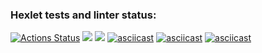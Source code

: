 ### Hexlet tests and linter status:
[![Actions Status](https://github.com/Julia6996/frontend-project-lvl1/workflows/hexlet-check/badge.svg)](https://github.com/Julia6996/frontend-project-lvl1/actions)
<a href="https://codeclimate.com/github/codeclimate/codeclimate/maintainability"><img src="https://api.codeclimate.com/v1/badges/a99a88d28ad37a79dbf6/maintainability" /></a>
<a href="https://codeclimate.com/github/codeclimate/codeclimate/test_coverage"><img src="https://api.codeclimate.com/v1/badges/a99a88d28ad37a79dbf6/test_coverage" /></a>
[![asciicast](https://asciinema.org/a/HQf9w0OqrSQTpOF6JitVa76r6.svg)](https://asciinema.org/a/HQf9w0OqrSQTpOF6JitVa76r6)
[![asciicast](https://asciinema.org/a/v0LlgenziMtJHFOJ0PFDTA8HB.svg)](https://asciinema.org/a/v0LlgenziMtJHFOJ0PFDTA8HB)
[![asciicast](https://asciinema.org/a/ZBW1H4jvz1z6RhXJFsqOvbfBi.svg)](https://asciinema.org/a/ZBW1H4jvz1z6RhXJFsqOvbfBi)

